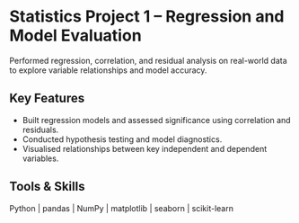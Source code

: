 # Statistics Project 1 – Regression and Model Evaluation  

Performed regression, correlation, and residual analysis on real-world data to explore variable relationships and model accuracy.  

## Key Features
- Built regression models and assessed significance using correlation and residuals.
- Conducted hypothesis testing and model diagnostics.
- Visualised relationships between key independent and dependent variables.

## Tools & Skills
Python | pandas | NumPy | matplotlib | seaborn | scikit-learn  
